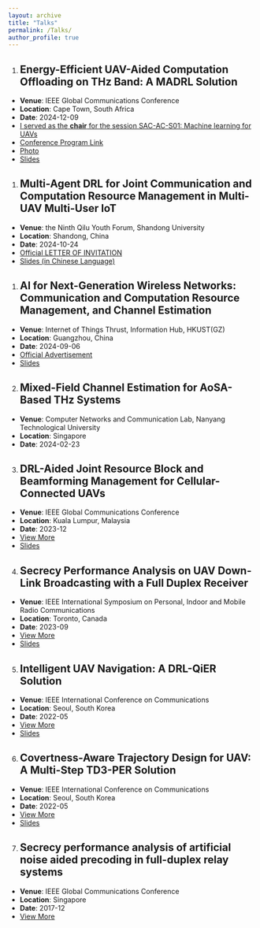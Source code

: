 ```yaml
---
layout: archive
title: "Talks"
permalink: /Talks/
author_profile: true
---
```



1. ## Energy-Efficient UAV-Aided Computation Offloading on THz Band: A MADRL Solution
- **Venue**: IEEE Global Communications Conference
- **Location**: Cape Town, South Africa
- **Date**: 2024-12-09
- [I served as the **chair** for the session SAC-AC-S01: Machine learning for UAVs](/files/pdf/Talks/Globecom2024SACAC.pdf)
- [Conference Program Link](https://globecom2024.ieee-globecom.org/program/technical-program-day-1)
- [Photo](/files/sessionChairingGC24.jpg)
- [Slides](/files/pdf/Talks/slideGC24Dec09.pdf)


1. ## Multi-Agent DRL for Joint Communication and Computation Resource Management in Multi-UAV Multi-User IoT
- **Venue**: the Ninth Qilu Youth Forum, Shandong University
- **Location**: Shandong, China
- **Date**: 2024-10-24
- [Official LETTER OF INVITATION](/files/pdf/Talks/LoI_SDU24Oct24.pdf)
- [Slides (in Chinese Language)](/files/pdf/Talks/sildeSDU24Oct24.pdf)

1. ## AI for Next-Generation Wireless Networks: Communication and Computation Resource Management, and Channel Estimation
- **Venue**: Internet of Things Thrust, Information Hub, HKUST(GZ)
- **Location**: Guangzhou, China
- **Date**: 2024-09-06
- [Official Advertisement](https://calendar.hkust.edu.hk/events/iot-thrust-seminar-next-generation-wireless-networks-communication-and-computation-resource)
- [Slides](/files/pdf/Talks/slideTalkHKUSTGZ24Sep06.pdf)

2. ## Mixed-Field Channel Estimation for AoSA-Based THz Systems
- **Venue**: Computer Networks and Communication Lab, Nanyang Technological University
- **Location**: Singapore
- **Date**: 2024-02-23

3. ## DRL-Aided Joint Resource Block and Beamforming Management for Cellular-Connected UAVs
- **Venue**: IEEE Global Communications Conference
- **Location**: Kuala Lumpur, Malaysia
- **Date**: 2023-12
- [View More](https://ieeexplore.ieee.org/document/10437176)
- [Slides](/files/pdf/Talks/slideTalkGC23Dec.pdf)

4. ## Secrecy Performance Analysis on UAV Down-Link Broadcasting with a Full Duplex Receiver
- **Venue**: IEEE International Symposium on Personal, Indoor and Mobile Radio Communications
- **Location**: Toronto, Canada
- **Date**: 2023-09
- [View More](https://ieeexplore.ieee.org/document/10293850)
- [Slides](/files/pdf/Talks/slideTalkSecrecyPIMRC23Sep.pdf)

5. ## Intelligent UAV Navigation: A DRL-QiER Solution
- **Venue**: IEEE International Conference on Communications
- **Location**: Seoul, South Korea
- **Date**: 2022-05
- [View More](https://ieeexplore.ieee.org/document/9838566)
- [Slides](/files/pdf/Talks/slideTalkDRLQiER_ICC22May.pdf)

6. ## Covertness-Aware Trajectory Design for UAV: A Multi-Step TD3-PER Solution
- **Venue**: IEEE International Conference on Communications
- **Location**: Seoul, South Korea
- **Date**: 2022-05
- [View More](https://ieeexplore.ieee.org/document/9839093)
- [Slides](/files/pdf/Talks/slideTalkUAVNavigation_ICC22May.pdf)

7. ## Secrecy performance analysis of artificial noise aided precoding in full-duplex relay systems
- **Venue**: IEEE Global Communications Conference
- **Location**: Singapore
- **Date**: 2017-12
- [View More](https://ieeexplore.ieee.org/document/8254504)
